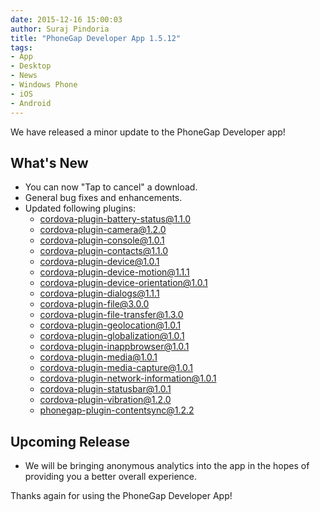 ```yaml
---
date: 2015-12-16 15:00:03
author: Suraj Pindoria
title: "PhoneGap Developer App 1.5.12"
tags:
- App
- Desktop 
- News
- Windows Phone
- iOS
- Android
---
```


We have released a minor update to the PhoneGap Developer app!

## What's New

- You can now "Tap to cancel" a download.
- General bug fixes and enhancements.
- Updated following plugins:
  - cordova-plugin-battery-status@1.1.0  
  - cordova-plugin-camera@1.2.0  
  - cordova-plugin-console@1.0.1  
  - cordova-plugin-contacts@1.1.0  
  - cordova-plugin-device@1.0.1  
  - cordova-plugin-device-motion@1.1.1  
  - cordova-plugin-device-orientation@1.0.1  
  - cordova-plugin-dialogs@1.1.1  
  - cordova-plugin-file@3.0.0  
  - cordova-plugin-file-transfer@1.3.0  
  - cordova-plugin-geolocation@1.0.1  
  - cordova-plugin-globalization@1.0.1  
  - cordova-plugin-inappbrowser@1.0.1  
  - cordova-plugin-media@1.0.1  
  - cordova-plugin-media-capture@1.0.1  
  - cordova-plugin-network-information@1.0.1  
  - cordova-plugin-statusbar@1.0.1  
  - cordova-plugin-vibration@1.2.0  
  - phonegap-plugin-contentsync@1.2.2

## Upcoming Release
- We will be bringing anonymous analytics into the app in the hopes of providing you a better overall experience.

Thanks again for using the PhoneGap Developer App!
